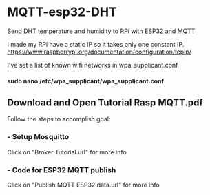 # MQTT-esp32-DHT
Send DHT temperature and humidity to RPi with ESP32 and MQTT

I made my RPi have a static IP so it takes only one constant IP.
https://www.raspberrypi.org/documentation/configuration/tcpip/

I've set a list of known wifi networks in wpa_supplicant.conf
####           sudo nano /etc/wpa_supplicant/wpa_supplicant.conf


## Download and Open Tutorial Rasp MQTT.pdf 
 
 Follow the steps to accomplish goal:
 
 ### - Setup Mosquitto
 Click on "Broker Tutorial.url" for more info
 
 ### - Code for ESP32 MQTT publish
 Click on "Publish MQTT ESP32 data.url" for more info 

